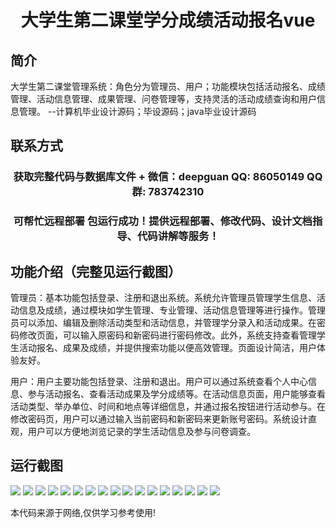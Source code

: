 <p><h1 align="center">大学生第二课堂学分成绩活动报名vue</h1></p>

## 简介
大学生第二课堂管理系统：角色分为管理员、用户；功能模块包括活动报名、成绩管理、活动信息管理、成果管理、问卷管理等，支持灵活的活动成绩查询和用户信息管理。    --计算机毕业设计源码；毕设源码；java毕业设计源码


## 联系方式
<p><h3 align="center">获取完整代码与数据库文件 + 微信：deepguan QQ: 86050149 QQ群: 783742310</h3></p>
<p><h3 align="center">可帮忙远程部署 包运行成功！提供远程部署、修改代码、设计文档指导、代码讲解等服务！</h3></p>

## 功能介绍（完整见运行截图）
管理员：基本功能包括登录、注册和退出系统。系统允许管理员管理学生信息、活动信息及成绩，通过模块如学生管理、专业管理、活动信息管理等进行操作。管理员可以添加、编辑及删除活动类型和活动信息，并管理学分录入和活动成果。在密码修改页面，可以输入原密码和新密码进行密码修改。此外，系统支持查看管理学生活动报名、成果及成绩，并提供搜索功能以便高效管理。页面设计简洁，用户体验友好。

用户：用户主要功能包括登录、注册和退出。用户可以通过系统查看个人中心信息、参与活动报名、查看活动成果及学分成绩等。在活动信息页面，用户能够查看活动类型、举办单位、时间和地点等详细信息，并通过报名按钮进行活动参与。在修改密码页，用户可以通过输入当前密码和新密码来更新账号密码。系统设计直观，用户可以方便地浏览记录的学生活动信息及参与问卷调查。


## 运行截图
![](https://bs-1329754181.cos.ap-shanghai.myqcloud.com/ssm/UniversitySecondClassCreditActivityRegistration/img/001.jpg)
![](https://bs-1329754181.cos.ap-shanghai.myqcloud.com/ssm/UniversitySecondClassCreditActivityRegistration/img/002.jpg)
![](https://bs-1329754181.cos.ap-shanghai.myqcloud.com/ssm/UniversitySecondClassCreditActivityRegistration/img/003.jpg)
![](https://bs-1329754181.cos.ap-shanghai.myqcloud.com/ssm/UniversitySecondClassCreditActivityRegistration/img/004.jpg)
![](https://bs-1329754181.cos.ap-shanghai.myqcloud.com/ssm/UniversitySecondClassCreditActivityRegistration/img/005.jpg)
![](https://bs-1329754181.cos.ap-shanghai.myqcloud.com/ssm/UniversitySecondClassCreditActivityRegistration/img/006.jpg)
![](https://bs-1329754181.cos.ap-shanghai.myqcloud.com/ssm/UniversitySecondClassCreditActivityRegistration/img/007.jpg)
![](https://bs-1329754181.cos.ap-shanghai.myqcloud.com/ssm/UniversitySecondClassCreditActivityRegistration/img/008.jpg)
![](https://bs-1329754181.cos.ap-shanghai.myqcloud.com/ssm/UniversitySecondClassCreditActivityRegistration/img/009.jpg)
![](https://bs-1329754181.cos.ap-shanghai.myqcloud.com/ssm/UniversitySecondClassCreditActivityRegistration/img/010.jpg)
![](https://bs-1329754181.cos.ap-shanghai.myqcloud.com/ssm/UniversitySecondClassCreditActivityRegistration/img/011.jpg)
![](https://bs-1329754181.cos.ap-shanghai.myqcloud.com/ssm/UniversitySecondClassCreditActivityRegistration/img/012.jpg)
![](https://bs-1329754181.cos.ap-shanghai.myqcloud.com/ssm/UniversitySecondClassCreditActivityRegistration/img/013.jpg)
![](https://bs-1329754181.cos.ap-shanghai.myqcloud.com/ssm/UniversitySecondClassCreditActivityRegistration/img/014.jpg)
![](https://bs-1329754181.cos.ap-shanghai.myqcloud.com/ssm/UniversitySecondClassCreditActivityRegistration/img/015.jpg)
![](https://bs-1329754181.cos.ap-shanghai.myqcloud.com/ssm/UniversitySecondClassCreditActivityRegistration/img/016.jpg)
![](https://bs-1329754181.cos.ap-shanghai.myqcloud.com/ssm/UniversitySecondClassCreditActivityRegistration/img/017.jpg)

<p>本代码来源于网络,仅供学习参考使用!</p>
